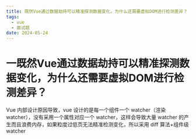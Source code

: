 ```yaml
---
title: 既然Vue通过数据劫持可以精准探测数据变化，为什么还需要虚拟DOM进行检测差异？
tags:
  - vue
  - 面试题
date: 2024-05-24
---
```

# 一既然Vue通过数据劫持可以精准探测数据变化，为什么还需要虚拟DOM进行检测差异？

Vue 内部设计原因导致，vue 设计的是每一个组件一个 watcher（渲染 watcher），没有采用一个属性对应一个 watcher，这样会导致大量 watcher 的产生而且浪费内存，如果粒度过低页无法精准检测变化，所以采用 diff 算法+组件级 watcher

